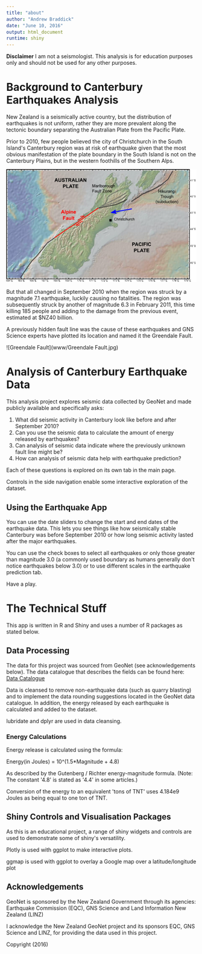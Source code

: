 ```yaml
---
title: "about"
author: "Andrew Braddick"
date: "June 10, 2016"
output: html_document
runtime: shiny
---
```

**Disclaimer**
I am not a seismologist.  This analysis is for education purposes only and should not be used for any other purposes.   

# Background to Canterbury Earthquakes Analysis 

New Zealand is a seismically active country, but the distribution of earthquakes is not uniform, rather they are more prevalent along the tectonic boundary separating the Australian Plate from the Pacific Plate.  

Prior to 2010, few people believed the city of Christchurch in the South Island's Canterbury region was at risk of earthquake given that the most obvious manifestation of the plate boundary in the South Island is not on the Canterbury Plains, but in the western foothills of the Southern Alps.  

![New Zealand Alpine Fault](www/AlpineFault.png)  

But that all changed in September 2010 when the region was struck by a magnitude 7.1 earthquake, luckily causing no fatalities.  The region was subsequently struck by another of magnitude 6.3 in February 2011, this time killing 185 people and adding to the damage from the previous event, estimated at $NZ40 billion.

A previously hidden fault line was the cause of these earthquakes and GNS Science experts have plotted its location and named it the Greendale Fault.

![Greendale Fault](www/Greendale Fault.jpg)

# Analysis of Canterbury Earthquake Data

This analysis project explores seismic data collected by GeoNet and made publicly available and specifically asks:  

1. What did seismic activity in Canterbury look like before and after September 2010?  
2. Can you use the seismic data to calculate the amount of energy released by earthquakes?  
3. Can analysis of seismic data indicate  where the previously unknown fault line might be?  
4. How can analysis of seismic data help with earthquake prediction?    

Each of these questions is explored on its own tab in the main page.  

Controls in the side navigation enable some interactive exploration of the dataset.  

## Using the Earthquake App

You can use the date sliders to change the start and end dates of the earthquake data.  This lets you see things like how seismically stable Canterbury was before September 2010 or how long seismic activity lasted after the major earthquakes.

You can use the check boxes to select all earthquakes or only those greater than magnitude 3.0 (a commonly used boundary as humans generally don't notice earthquakes below 3.0) or to use different scales in the earthquake prediction tab.

Have a play.

# The Technical Stuff

This app is written in R and Shiny and uses a number of R packages as stated below.

## Data Processing

The data for this project was sourced from GeoNet (see acknowledgements below).  The data catalogue that describes the fields can be found here: 
[Data Catalogue](http://info.geonet.org.nz/display/appdata/Catalogue+Output)  

Data is cleansed to remove non-earthquake data (such as quarry blasting) and to implement the data rounding suggestions located in the GeoNet data catalogue.  In addition, the energy released by each earthquake is calculated and added to the dataset. 

lubridate and dplyr are used in data cleansing.

### Energy Calculations

Energy release is calculated using the formula:  

Energy(in Joules) = 10^(1.5*Magnitude + 4.8)  

As described by the Gutenberg / Richter energy-magnitude formula.  (Note: The constant '4.8' is stated as '4.4' in some articles.)    

Conversion of the energy to an equivalent 'tons of TNT' uses 4.184e9 Joules as being equal to one ton of TNT.   

## Shiny Controls and Visualisation Packages

As this is an educational project, a range of shiny widgets and controls are used to demonstrate some of shiny's versatility.  

Plotly is used with ggplot to make interactive plots.  

ggmap is used with ggplot to overlay a Google map over a latitude/longitude plot

## Acknowledgements

GeoNet is sponsored by the New Zealand Government through its agencies: Earthquake Commission (EQC), GNS Science and Land Information New Zealand (LINZ)  

I acknowledge the New Zealand GeoNet project and its sponsors EQC, GNS Science and LINZ, for providing the data used in this project.  

Copyright (2016)

